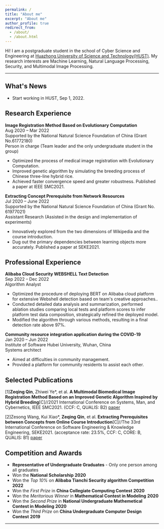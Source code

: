 ```yaml
---
permalink: /
title: "About me"
excerpt: "About me"
author_profile: true
redirect_from: 
  - /about/
  - /about.html
---
```


Hi! I am a postgraduate student in the school of Cyber Science and Engineering at [Huazhong University of Science and Technology(HUST)](http://english.hust.edu.cn/). My research interests are Machine Learning, Natural Language Processing, Security, and Multimodal Image Processing.

---

## What's News
* Start working in HUST, Sep 1, 2022.

## Research Experience
**Image Registration Method Based on Evolutionary Computation** <br>
Aug 2020 – Mar 2022 <br>
Supported by the National Natural Science Foundation of China (Grant No.61772180) <br>
Person in charge (Team leader and the only undergraduate student in the group) <br>
* Optimized the process of medical image registration with Evolutionary Computation.
* Improved genetic algorithm by simulating the breeding process of Chinese three-line hybrid rice.
* Achieved faster convergence speed and greater robustness. Published a paper at IEEE SMC2021.

**Extracting Concept Prerequisite from Network Resources** <br>
Jul 2020 – June 2022 <br>
Supported by the National Natural Science Foundation of China (Grant No. 61977021) <br>
Assistant Research (Assisted in the design and implementation of experiments) <br>
* Innovatively explored from the two dimensions of Wikipedia and the course introduction.
* Dug out the primary dependencies between learning objects more accurately. Published a paper at
SEKE2021.

## Professional Experience
**Alibaba Cloud Security WEBSHELL Text Detection** <br>
Sep 2022 – Dec 2022 <br>
Algorithm Analyst <br>
* Optimized the procedure of deploying BERT on Alibaba cloud platform for extensive Webshell detection based on team's creative approaches..
* Conducted detailed data analysis and summarization, performed ablation studies comparing local tests and platform scores to infer platform test data composition, strategically refined the deployed model.
* Modified the algorithm through various methods, resulting in a final detection rate above 97%.

**Community resource integration application during the COVID-19** <br>
Jan 2020 – Jun 2022 <br>
Institute of Software Hubei University, Wuhan, China <br>
Systems architect <br>
* Aimed at difficulties in community management.
* Provided a platform for community residents to assist each other.


## Selected Publications <br>
[1]**Zeqing Qin**, Zhiwei Ye*, et al. **A Multimodal Biomedical Image Registration Method Based on an Improved Genetic Algorithm Inspired by Hybrid Breeding**[C]//2021 International Conference on Systems, Man, and Cybernetics, IEEE SMC2021. (CCF: C, QUALIS: B2) [paper](https://ieeexplore.ieee.org/document/9658798)

[2]Zesong Wang, Kui Xiao*, **Zeqing Qin**, et al. **Extracting Prerequisites between Concepts from Online Course Introduction**[C]//The 33rd International Conference on Software Engineering & Knowledge Engineering, SEKE2021. (acceptance rate: 23.5%, CCF: C, CORE: B, QUALIS: B1) [paper](https://ksiresearch.org/seke/seke21paper/paper172.pdf)


## Competition and Awards
* **Representative of Undergraduate Graduates** - Only one person among all graduates
* Won the **National Scholarship** **2020**
* Won the *Top 10%* on **Alibaba Tianchi Security algorithm Competition** **2022**
* Won the *First Prize* in **China Collegiate Computing Contest** **2020**
* Won the *Meritorious Winner* in **Mathematical Contest in Modeling** **2020**
* Won the *Second Prize* in **National Undergraduate Mathemetical Contest in Modeling** **2020** 
* Won the *Third Prize* on **China Undergraduate Computer Design Contest** **2019**

---

